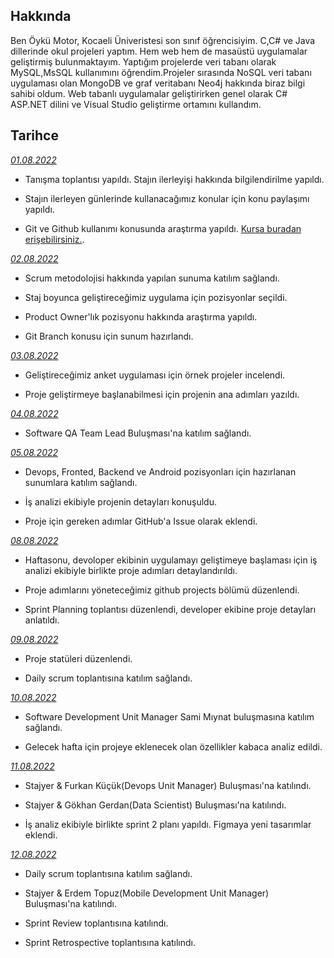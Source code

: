 ## Hakkında

Ben Öykü Motor, Kocaeli Üniveristesi son sınıf öğrencisiyim. C,C# ve Java dillerinde okul projeleri yaptım. Hem web hem de masaüstü uygulamalar geliştirmiş bulunmaktayım. Yaptığım projelerde veri tabanı olarak MySQL,MsSQL kullanımını öğrendim.Projeler sırasında NoSQL veri tabanı uygulaması olan MongoDB ve graf veritabanı Neo4j hakkında biraz bilgi sahibi oldum. 
Web tabanlı uygulamalar geliştirirken genel olarak C# ASP.NET dilini ve Visual Studio geliştirme ortamını kullandım.

## Tarihce

[*01.08.2022*](https://github.com/bimser-intern/docs/issues/85)

- Tanışma toplantısı yapıldı. Stajın ilerleyişi hakkında bilgilendirilme yapıldı.

- Stajın ilerleyen günlerinde kullanacağımız konular için konu paylaşımı yapıldı.

- Git ve Github kullanımı konusunda araştırma yapıldı.  [Kursa buradan erişebilirsiniz.](https://www.btkakademi.gov.tr/portal/course/versiyon-kontrolleri-git-ve-github-19439).

[*02.08.2022*](https://github.com/bimser-intern/docs/issues/85)

- Scrum metodolojisi hakkında yapılan sunuma katılım sağlandı.

- Staj boyunca geliştireceğimiz uygulama için pozisyonlar seçildi.

- Product Owner'lık pozisyonu hakkında araştırma yapıldı.

- Git Branch konusu için sunum hazırlandı.

[*03.08.2022*](https://github.com/bimser-intern/docs/issues/85)

- Geliştireceğimiz anket uygulaması için örnek projeler incelendi.

- Proje geliştirmeye başlanabilmesi için projenin ana adımları yazıldı.

[*04.08.2022*](https://github.com/bimser-intern/docs/issues/139)

- Software QA Team Lead Buluşması'na katılım sağlandı.

[*05.08.2022*](https://github.com/bimser-intern/docs/issues/85)

- Devops, Fronted, Backend ve Android pozisyonları için hazırlanan sunumlara katılım sağlandı.

- İş analizi ekibiyle projenin detayları konuşuldu.

- Proje için gereken adımlar GitHub'a Issue olarak eklendi.

[*08.08.2022*](https://github.com/bimser-intern/docs/issues/230)

- Haftasonu, devoloper ekibinin uygulamayı geliştimeye başlaması için iş analizi ekibiyle birlikte proje adımları detaylandırıldı.

- Proje adımlarını yöneteceğimiz github projects bölümü düzenlendi.

- Sprint Planning toplantısı düzenlendi, developer ekibine proje detayları anlatıldı.

[*09.08.2022*](https://github.com/bimser-intern/docs/issues/230)

- Proje statüleri düzenlendi.

- Daily scrum toplantısına katılım sağlandı.

[*10.08.2022*](https://github.com/bimser-intern/docs/issues/230)

- Software Development Unit Manager Sami Mıynat buluşmasına katılım sağlandı.

- Gelecek hafta için projeye eklenecek olan özellikler kabaca analiz edildi.

[*11.08.2022*](https://github.com/bimser-intern/docs/issues/304)

- Stajyer & Furkan Küçük(Devops Unit Manager) Buluşması'na katılındı.

- Stajyer & Gökhan Gerdan(Data Scientist) Buluşması'na katılındı.

- İş analiz ekibiyle birlikte sprint 2 planı yapıldı. Figmaya yeni tasarımlar eklendi.

[*12.08.2022*](https://github.com/bimser-intern/docs/issues/304)

 - Daily scrum toplantısına katılım sağlandı.

 - Stajyer & Erdem Topuz(Mobile Development Unit Manager) Buluşması'na katılındı.

 - Sprint Review toplantısına katılındı.

 - Sprint Retrospective toplantısına katılındı.